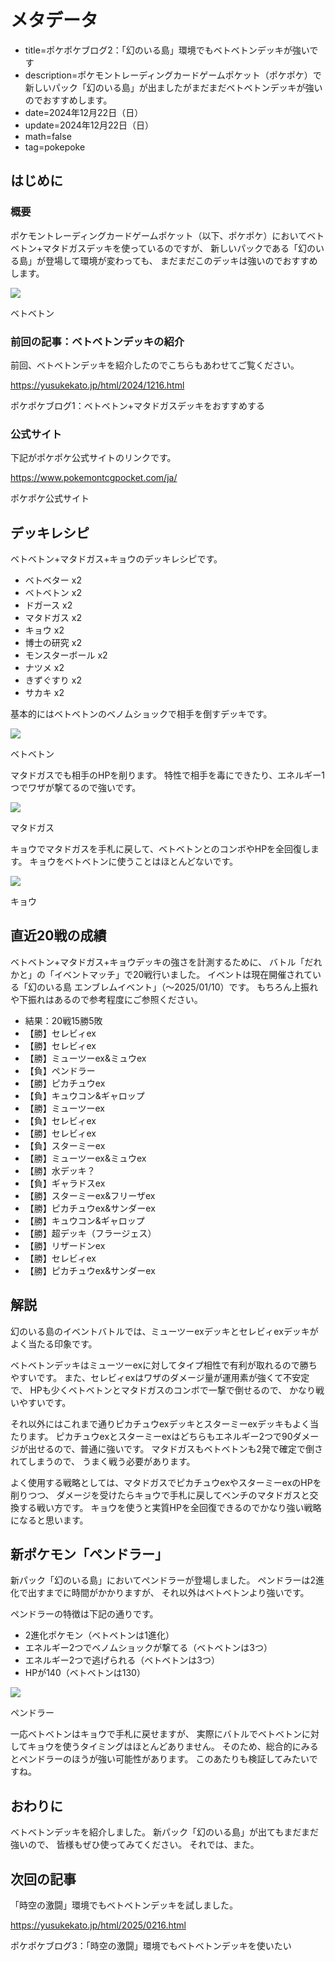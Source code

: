 # メタデータ
- title=ポケポケブログ2：「幻のいる島」環境でもベトベトンデッキが強いです
- description=ポケモントレーディングカードゲームポケット（ポケポケ）で新しいパック「幻のいる島」が出ましたがまだまだベトベトンデッキが強いのでおすすめします。
- date=2024年12月22日（日）
- update=2024年12月22日（日）
- math=false
- tag=pokepoke

## はじめに

### 概要

ポケモントレーディングカードゲームポケット（以下、ポケポケ）においてベトベトン+マタドガスデッキを使っているのですが、
新しいパックである「幻のいる島」が登場して環境が変わっても、
まだまだこのデッキは強いのでおすすめします。

![](../../images/2024/20241216_1.jpg)

ベトベトン

### 前回の記事：ベトベトンデッキの紹介
前回、ベトベトンデッキを紹介したのでこちらもあわせてご覧ください。

https://yusukekato.jp/html/2024/1216.html

ポケポケブログ1：ベトベトン+マタドガスデッキをおすすめする

### 公式サイト

下記がポケポケ公式サイトのリンクです。

https://www.pokemontcgpocket.com/ja/

ポケポケ公式サイト

## デッキレシピ
ベトベトン+マタドガス+キョウのデッキレシピです。

- ベトベター x2
- ベトベトン x2
- ドガース x2
- マタドガス x2
- キョウ x2
- 博士の研究 x2
- モンスターボール x2
- ナツメ x2
- きずぐすり x2
- サカキ x2

基本的にはベトベトンのベノムショックで相手を倒すデッキです。

![](../../images/2024/20241216_1.jpg)

ベトベトン

マタドガスでも相手のHPを削ります。
特性で相手を毒にできたり、エネルギー1つでワザが撃てるので強いです。

![](../../images/2024/20241216_2.jpg)

マタドガス

キョウでマタドガスを手札に戻して、ベトベトンとのコンボやHPを全回復します。
キョウをベトベトンに使うことはほとんどないです。

![](../../images/2024/20241216_3.jpg)

キョウ

## 直近20戦の成績
ベトベトン+マタドガス+キョウデッキの強さを計測するために、
バトル「だれかと」の「イベントマッチ」で20戦行いました。
イベントは現在開催されている「幻のいる島 エンブレムイベント」（～2025/01/10）です。
もちろん上振れや下振れはあるので参考程度にご参照ください。

- 結果：20戦15勝5敗
- 【勝】セレビィex
- 【勝】セレビィex
- 【勝】ミューツーex&ミュウex
- 【負】ペンドラー
- 【勝】ピカチュウex
- 【負】キュウコン&ギャロップ
- 【勝】ミューツーex
- 【負】セレビィex
- 【勝】セレビィex
- 【負】スターミーex
- 【勝】ミューツーex&ミュウex
- 【勝】水デッキ？
- 【負】ギャラドスex
- 【勝】スターミーex&フリーザex
- 【勝】ピカチュウex&サンダーex
- 【勝】キュウコン&ギャロップ
- 【勝】超デッキ（フラージェス）
- 【勝】リザードンex
- 【勝】セレビィex
- 【勝】ピカチュウex&サンダーex

## 解説
幻のいる島のイベントバトルでは、ミューツーexデッキとセレビィexデッキがよく当たる印象です。

ベトベトンデッキはミューツーexに対してタイプ相性で有利が取れるので勝ちやすいです。
また、セレビィexはワザのダメージ量が運用素が強くて不安定で、
HPも少くベトベトンとマタドガスのコンボで一撃で倒せるので、
かなり戦いやすいです。

それ以外にはこれまで通りピカチュウexデッキとスターミーexデッキもよく当たります。
ピカチュウexとスターミーexはどちらもエネルギー2つで90ダメージが出せるので、普通に強いです。
マタドガスもベトベトンも2発で確定で倒されてしまうので、
うまく戦う必要があります。

よく使用する戦略としては、マタドガスでピカチュウexやスターミーexのHPを削りつつ、
ダメージを受けたらキョウで手札に戻してベンチのマタドガスと交換する戦い方です。
キョウを使うと実質HPを全回復できるのでかなり強い戦略になると思います。

## 新ポケモン「ペンドラー」
新パック「幻のいる島」においてペンドラーが登場しました。
ペンドラーは2進化で出すまでに時間がかかりますが、
それ以外はベトベトンより強いです。

ペンドラーの特徴は下記の通りです。

- 2進化ポケモン（ベトベトンは1進化）
- エネルギー2つでベノムショックが撃てる（ベトベトンは3つ）
- エネルギー2つで逃げられる（ベトベトンは3つ）
- HPが140（ベトベトンは130）

![](../../images/2024/20241222_1.jpg)

ペンドラー

一応ベトベトンはキョウで手札に戻せますが、
実際にバトルでベトベトンに対してキョウを使うタイミングはほとんどありません。
そのため、総合的にみるとペンドラーのほうが強い可能性があります。
このあたりも検証してみたいですね。

## おわりに

ベトベトンデッキを紹介しました。
新パック「幻のいる島」が出てもまだまだ強いので、
皆様もぜひ使ってみてください。
それでは、また。

## 次回の記事
「時空の激闘」環境でもベトベトンデッキを試しました。

https://yusukekato.jp/html/2025/0216.html

ポケポケブログ3：「時空の激闘」環境でもベトベトンデッキを使いたい